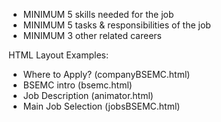 - MINIMUM 5 skills needed for the job
- MINIMUM 5 tasks & responsibilities of the job
- MINIMUM 3 other related careers


HTML Layout Examples:
- Where to Apply?    (companyBSEMC.html)
- BSEMC intro        (bsemc.html)
- Job Description    (animator.html)
- Main Job Selection (jobsBSEMC.html)
